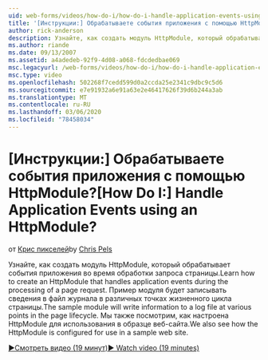 ```yaml
---
uid: web-forms/videos/how-do-i/how-do-i-handle-application-events-using-an-httpmodule
title: '[Инструкции:] Обрабатываете события приложения с помощью HttpModule? | Документы Майкрософт'
author: rick-anderson
description: Узнайте, как создать модуль HttpModule, который обрабатывает события приложения во время обработки запроса страницы. В этом примере модуль будет записывать сведения в журнал...
ms.author: riande
ms.date: 09/13/2007
ms.assetid: a4adedeb-92f9-4d08-a068-fdcdedbae069
msc.legacyurl: /web-forms/videos/how-do-i/how-do-i-handle-application-events-using-an-httpmodule
msc.type: video
ms.openlocfilehash: 502268f7cedd599d0a2ccda25e2341c9dbc9c5d6
ms.sourcegitcommit: e7e91932a6e91a63e2e46417626f39d6b244a3ab
ms.translationtype: MT
ms.contentlocale: ru-RU
ms.lasthandoff: 03/06/2020
ms.locfileid: "78458034"
---
```

# <a name="how-do-i-handle-application-events-using-an-httpmodule"></a><span data-ttu-id="87772-105">[Инструкции:] Обрабатываете события приложения с помощью HttpModule?</span><span class="sxs-lookup"><span data-stu-id="87772-105">[How Do I:] Handle Application Events using an HttpModule?</span></span>

<span data-ttu-id="87772-106">от [Крис пикселей](https://twitter.com/chrispels)</span><span class="sxs-lookup"><span data-stu-id="87772-106">by [Chris Pels](https://twitter.com/chrispels)</span></span>

<span data-ttu-id="87772-107">Узнайте, как создать модуль HttpModule, который обрабатывает события приложения во время обработки запроса страницы.</span><span class="sxs-lookup"><span data-stu-id="87772-107">Learn how to create an HttpModule that handles application events during the processing of a page request.</span></span> <span data-ttu-id="87772-108">Пример модуля будет записывать сведения в файл журнала в различных точках жизненного цикла страницы.</span><span class="sxs-lookup"><span data-stu-id="87772-108">The sample module will write information to a log file at various points in the page lifecycle.</span></span> <span data-ttu-id="87772-109">Мы также посмотрим, как настроена HttpModule для использования в образце веб-сайта.</span><span class="sxs-lookup"><span data-stu-id="87772-109">We also see how the HttpModule is configured for use in a sample web site.</span></span>

[<span data-ttu-id="87772-110">&#9654;Смотреть видео (19 минут)</span><span class="sxs-lookup"><span data-stu-id="87772-110">&#9654; Watch video (19 minutes)</span></span>](https://channel9.msdn.com/Blogs/ASP-NET-Site-Videos/how-do-i-handle-application-events-using-an-httpmodule)
